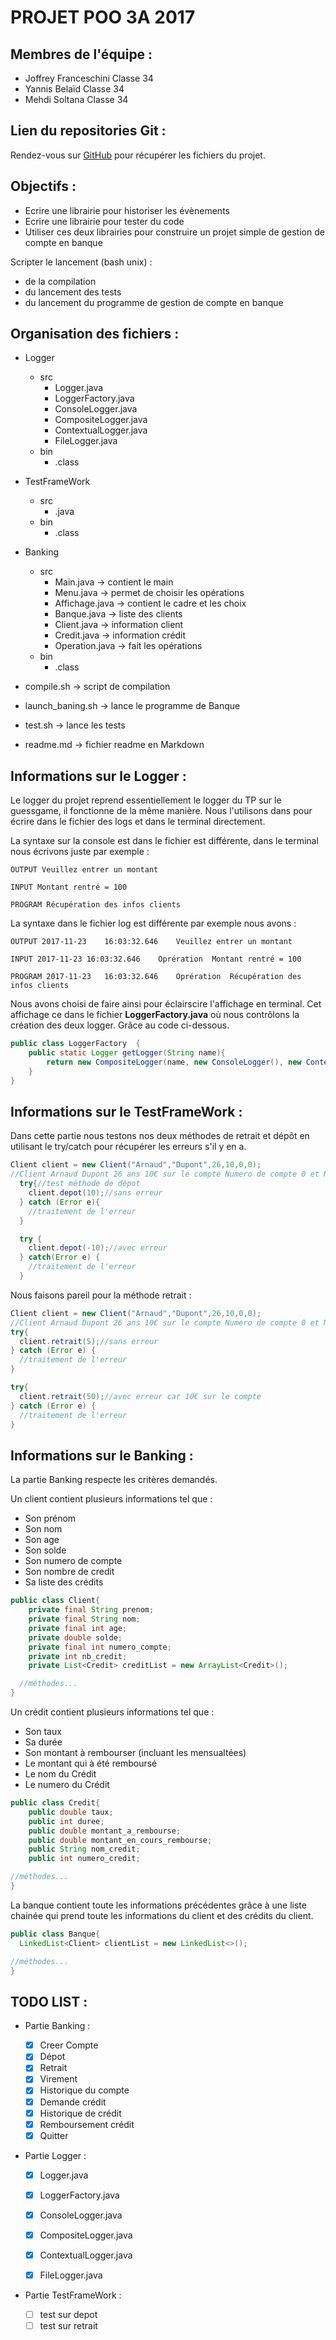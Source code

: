PROJET POO 3A 2017
==================

Membres de l'équipe :
---------------------
- Joffrey Franceschini Classe 34
- Yannis Belaïd Classe 34
- Mehdi Soltana Classe 34

Lien du repositories Git :
------------------------------

Rendez-vous sur [GitHub](https://github.com/JoffreyFrancesch/Projet_Java) pour récupérer les fichiers du projet.


Objectifs :
-----------
* Ecrire une librairie pour historiser les évènements
* Ecrire une librairie pour tester du code
* Utiliser ces deux librairies pour construire un projet simple de gestion de compte en banque

Scripter le lancement (bash unix) :
  * de la compilation
  * du lancement des tests
  * du lancement du programme de gestion de compte en banque


Organisation des fichiers :
---------------------------
* Logger
  * src
    - Logger.java
    - LoggerFactory.java
    - ConsoleLogger.java
    - CompositeLogger.java
    - ContextualLogger.java
    - FileLogger.java
  * bin
    * .class


* TestFrameWork
  * src
    * .java
  * bin
    * .class


* Banking
  * src
    - Main.java -> contient le main
    - Menu.java -> permet de choisir les opérations
    - Affichage.java -> contient le cadre et les choix
    - Banque.java -> liste des clients
    - Client.java -> information client
    - Credit.java -> information crédit
    - Operation.java -> fait les opérations
  * bin
    * .class


* compile.sh -> script de compilation
* launch_baning.sh -> lance le programme de Banque
* test.sh -> lance les tests
* readme.md -> fichier readme en Markdown

Informations sur le Logger :
----------------------------

Le logger du projet reprend essentiellement le logger du TP sur le guessgame, il fonctionne de la même manière. Nous l'utilisons dans pour écrire dans le fichier des logs et dans le terminal directement.

La syntaxe sur la console est dans le fichier est différente, dans le terminal nous écrivons juste par exemple :

  `OUTPUT Veuillez entrer un montant`

  `INPUT Montant rentré = 100`

  `PROGRAM Récupération des infos clients`

  La syntaxe dans le fichier log est différente par exemple nous avons :

  `OUTPUT 2017-11-23	16:03:32.646	Veuillez entrer un montant`

  `INPUT 2017-11-23	16:03:32.646	Oprération	Montant rentré = 100`

  `PROGRAM 2017-11-23	16:03:32.646	Oprération	Récupération des infos clients`

Nous avons choisi de faire ainsi pour éclairscire l'affichage en terminal. Cet affichage ce dans le fichier __LoggerFactory.java__ où nous contrôlons la création des deux logger. Grâce au code ci-dessous.

```java
public class LoggerFactory  {
	public static Logger getLogger(String name){
		return new CompositeLogger(name, new ConsoleLogger(), new ContextualLogger(new FileLogger("log.txt"),name));
	}
}
```


Informations sur le TestFrameWork :
-----------------------------------

Dans cette partie nous testons nos deux méthodes de retrait et dépôt en utilisant le try/catch pour récupérer les erreurs s'il y en a.

```java
Client client = new Client("Arnaud","Dupont",26,10,0,0);
//Client Arnaud Dupont 26 ans 10€ sur le compte Numero de compte 0 et Nb de Crédit 0
  try{//test méthode de dépot
    client.depot(10);//sans erreur
  } catch (Error e){
    //traitement de l'erreur
  }

  try {
    client.depot(-10);//avec erreur   
  } catch(Error e) {
    //traitement de l'erreur
  }
```

Nous faisons pareil pour la méthode retrait :

  ```java
Client client = new Client("Arnaud","Dupont",26,10,0,0);
  //Client Arnaud Dupont 26 ans 10€ sur le compte Numero de compte 0 et Nb de Crédit 0
  try{
    client.retrait(5);//sans erreur
  } catch (Error e) {
    //traitement de l'erreur
  }

  try{
    client.retrait(50);//avec erreur car 10€ sur le compte
  } catch (Error e) {
    //traitement de l'erreur
  }
  ```

Informations sur le Banking :
-----------------------------

La partie Banking respecte les critères demandés.

Un client contient plusieurs informations tel que :
  - Son prénom
  - Son nom
  - Son age
  - Son solde
  - Son numero de compte
  - Son nombre de credit
  - Sa liste des crédits

  ```java
  public class Client{
      private final String prenom;
      private final String nom;
      private final int age;
      private double solde;
      private final int numero_compte;
      private int nb_credit;
      private List<Credit> creditList = new ArrayList<Credit>();

    //méthodes...
  }
  ```

  Un crédit contient plusieurs informations tel que :
  - Son taux
  - Sa durée
  - Son montant à rembourser (incluant les mensualtées)
  - Le montant qui à été remboursé
  - Le nom du Crédit
  - Le numero du Crédit

  ```java
  public class Credit{
      public double taux;
      public int duree;
      public double montant_a_rembourse;
      public double montant_en_cours_rembourse;
      public String nom_credit;
      public int numero_credit;

  //méthodes...
  }
  ```

  La banque contient toute les informations précédentes grâce à une liste chainée qui prend toute les informations du client et des crédits du client.

  ```java
  public class Banque{
    LinkedList<Client> clientList = new LinkedList<>();

  //méthodes...
  }
  ```



TODO LIST :
-----------
* Partie Banking :

  - [x] Creer Compte
  - [x] Dépot
  - [x] Retrait
  - [x] Virement
  - [x] Historique du compte
  - [x] Demande crédit
  - [x] Historique de crédit
  - [x] Remboursement crédit
  - [x] Quitter

* Partie Logger :

  - [x] Logger.java
  - [x] LoggerFactory.java
  - [x] ConsoleLogger.java
  - [x] CompositeLogger.java
  - [x] ContextualLogger.java
  - [x] FileLogger.java


* Partie TestFrameWork :
  - [ ] test sur depot
  - [ ] test sur retrait
